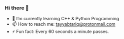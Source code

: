 ### Hi there 👋

- 🌱 I’m currently learning C++ & Python Programming
- 📫 How to reach me: tayyabtariq@protonmail.com
- ⚡ Fun fact: Every 60 seconds a minute passes.
